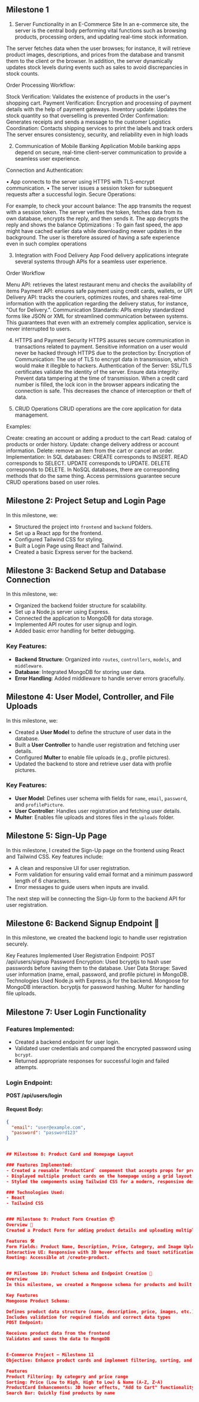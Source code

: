 ## Milestone 1

1. Server Functionality in an E-Commerce Site
In an e-commerce site, the server is the central body performing vital functions such as browsing products, processing orders, and updating real-time stock information.

The server fetches data when the user browses; for instance, it will retrieve product images, descriptions, and prices from the database and transmit them to the client or the browser. In addition, the server dynamically updates stock levels during events such as sales to avoid discrepancies in stock counts.

Order Processing Workflow:

Stock Verification: Validates the existence of products in the user's shopping cart. Payment Verification: Encryption and processing of payment details with the help of payment gateways. Inventory update: Updates the stock quantity so that overselling is prevented Order Confirmation: Generates receipts and sends a message to the customer Logistics Coordination: Contacts shipping services to print the labels and track orders The server ensures consistency, security, and reliability even in high loads

2. Communication of Mobile Banking Application
Mobile banking apps depend on secure, real-time client-server communication to provide a seamless user experience.

Connection and Authentication:

• App connects to the server using HTTPS with TLS-encrypt communication. • The server issues a session token for subsequent requests after a successful login. Secure Operations:

For example, to check your account balance: The app transmits the request with a session token. The server verifies the token, fetches data from its own database, encrypts the reply, and then sends it. The app decrypts the reply and shows the balance Optimizations : To gain fast speed, the app might have cached earlier data while downloading newer updates in the background. The user is therefore assured of having a safe experience even in such complex operations

3. Integration with Food Delivery App
Food delivery applications integrate several systems through APIs for a seamless user experience.

Order Workflow

Menu API: retrieves the latest restaurant menu and checks the availability of items Payment API: ensures safe payment using credit cards, wallets, or UPI Delivery API: tracks the couriers, optimizes routes, and shares real-time information with the application regarding the delivery status, for instance, "Out for Delivery.". Communication Standards: APIs employ standardized forms like JSON or XML for streamlined communication between systems. This guarantees that even with an extremely complex application, service is never interrupted to users.

4. HTTPS and Payment Security
HTTPS assures secure communication in transactions related to payment. Sensitive information on a user would never be hacked through HTTPS due to the protection by: Encryption of Communication: The use of TLS to encrypt data in transmission, which would make it illegible to hackers. Authentication of the Server: SSL/TLS certificates validate the identity of the server. Ensure data integrity: Prevent data tampering at the time of transmission. When a credit card number is filled, the lock icon in the browser appears indicating the connection is safe. This decreases the chance of interception or theft of data.

5. CRUD Operations
CRUD operations are the core application for data management.

Examples:

Create: creating an account or adding a product to the cart Read: catalog of products or order history. Update: change delivery address or account information. Delete: remove an item from the cart or cancel an order. Implementation: In SQL databases: CREATE corresponds to INSERT. READ corresponds to SELECT. UPDATE corresponds to UPDATE. DELETE corresponds to DELETE. In NoSQL databases, there are corresponding methods that do the same thing. Access permissions guarantee secure CRUD operations based on user roles.


## Milestone 2: Project Setup and Login Page

In this milestone, we:
- Structured the project into `frontend` and `backend` folders.
- Set up a React app for the frontend.
- Configured Tailwind CSS for styling.
- Built a Login Page using React and Tailwind.
- Created a basic Express server for the backend.


## Milestone 3: Backend Setup and Database Connection

In this milestone, we:
- Organized the backend folder structure for scalability.
- Set up a Node.js server using Express.
- Connected the application to MongoDB for data storage.
- Implemented API routes for user signup and login.
- Added basic error handling for better debugging.

### Key Features:
- **Backend Structure**: Organized into `routes`, `controllers`, `models`, and `middleware`.
- **Database**: Integrated MongoDB for storing user data.
- **Error Handling**: Added middleware to handle server errors gracefully.



## Milestone 4: User Model, Controller, and File Uploads

In this milestone, we:
- Created a **User Model** to define the structure of user data in the database.
- Built a **User Controller** to handle user registration and fetching user details.
- Configured **Multer** to enable file uploads (e.g., profile pictures).
- Updated the backend to store and retrieve user data with profile pictures.

### Key Features:
- **User Model**: Defines user schema with fields for `name`, `email`, `password`, and `profilePicture`.
- **User Controller**: Handles user registration and fetching user details.
- **Multer**: Enables file uploads and stores files in the `uploads` folder.


## Milestone 5: Sign-Up Page

In this milestone, I created the Sign-Up page on the frontend using React and Tailwind CSS. Key features include:
- A clean and responsive UI for user registration.
- Form validation for ensuring valid email format and a minimum password length of 6 characters.
- Error messages to guide users when inputs are invalid.

The next step will be connecting the Sign-Up form to the backend API for user registration.


## Milestone 6: Backend Signup Endpoint 🚀
In this milestone, we created the backend logic to handle user registration securely.

Key Features Implemented
User Registration Endpoint: POST /api/users/signup
Password Encryption: Used bcryptjs to hash user passwords before saving them to the database.
User Data Storage: Saved user information (name, email, password, and profile picture) in MongoDB.
Technologies Used
Node.js with Express.js for the backend.
Mongoose for MongoDB interaction.
bcryptjs for password hashing.
Multer for handling file uploads.

## Milestone 7: User Login Functionality

### Features Implemented:
- Created a backend endpoint for user login.
- Validated user credentials and compared the encrypted password using `bcrypt`.
- Returned appropriate responses for successful login and failed attempts.

### Login Endpoint:
**POST /api/users/login**

#### Request Body:
```json
{
  "email": "user@example.com",
  "password": "password123"
}


## Milestone 8: Product Card and Homepage Layout

### Features Implemented:
- Created a reusable `ProductCard` component that accepts props for product details.
- Displayed multiple product cards on the homepage using a grid layout.
- Styled the components using Tailwind CSS for a modern, responsive design.

### Technologies Used:
- React
- Tailwind CSS


### Milestone 9: Product Form Creation 📦
Overview 🌟
Created a Product Form for adding product details and uploading multiple images. This form will save product data to the database and display it on the product listing page.

Features 🛠️
Form Fields: Product Name, Description, Price, Category, and Image Upload (supports multiple images with preview).
Interactive UI: Responsive with 3D hover effects and toast notifications.
Routing: Accessible at /create-product.


## Milestone 10: Product Schema and Endpoint Creation 🚀
Overview
In this milestone, we created a Mongoose schema for products and built a POST endpoint to validate and store product details in MongoDB. This ensures data integrity and lays the foundation for managing products in the database.

Key Features
Mongoose Product Schema:

Defines product data structure (name, description, price, images, etc.)
Includes validation for required fields and correct data types
POST Endpoint:

Receives product data from the frontend
Validates and saves the data to MongoDB


E-Commerce Project — Milestone 11
Objective: Enhance product cards and implement filtering, sorting, and search features for product listings.

Features
Product Filtering: By category and price range
Sorting: Price (Low to High, High to Low) & Name (A-Z, Z-A)
ProductCard Enhancements: 3D hover effects, "Add to Cart" functionality, and dynamic product details
Search Bar: Quickly find products by name